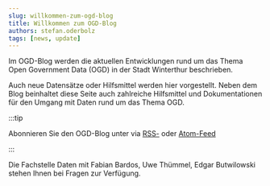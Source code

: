 ```yaml
---
slug: willkommen-zum-ogd-blog
title: Willkommen zum OGD-Blog
authors: stefan.oderbolz
tags: [news, update]
---
```


Im OGD-Blog werden die aktuellen Entwicklungen rund um das Thema Open Government Data (OGD) in der Stadt Winterthur beschrieben.

Auch neue Datensätze oder Hilfsmittel werden hier vorgestellt. Neben dem Blog beinhaltet diese Seite auch zahlreiche Hilfsmittel und Dokumentationen für den Umgang mit Daten rund um das Thema OGD.

<!-- truncate -->

:::tip

Abonnieren Sie den OGD-Blog unter via [RSS-](https://ebp-group.github.io/225348-Winterthur-OGD-Docs/blog/rss.xml) oder [Atom-Feed](https://ebp-group.github.io/225348-Winterthur-OGD-Docs/blog/atom.xml)

:::


Die Fachstelle Daten mit Fabian Bardos, Uwe Thümmel, Edgar Butwilowski stehen Ihnen bei Fragen zur Verfügung.
